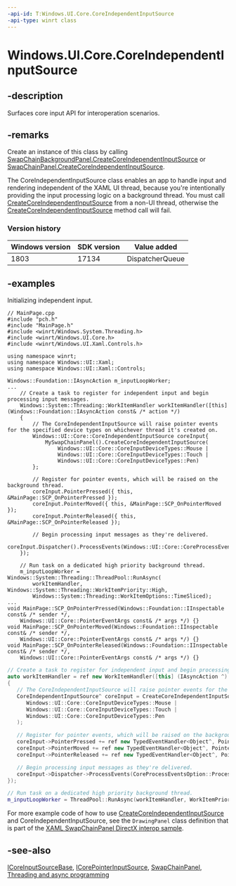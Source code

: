```yaml
---
-api-id: T:Windows.UI.Core.CoreIndependentInputSource
-api-type: winrt class
---
```


<!-- Class syntax.
public class CoreIndependentInputSource : Windows.UI.Core.ICoreInputSourceBase, Windows.UI.Core.ICorePointerInputSource
-->

# Windows.UI.Core.CoreIndependentInputSource

## -description
Surfaces core input API for interoperation scenarios.

## -remarks
Create an instance of this class by calling [SwapChainBackgroundPanel.CreateCoreIndependentInputSource](../windows.ui.xaml.controls/swapchainbackgroundpanel_createcoreindependentinputsource_467679991.md) or [SwapChainPanel.CreateCoreIndependentInputSource](../windows.ui.xaml.controls/swapchainpanel_createcoreindependentinputsource_467679991.md).

The CoreIndependentInputSource class enables an app to handle input and rendering independent of the XAML UI thread, because you're intentionally providing the input processing logic on a background thread. You must call [CreateCoreIndependentInputSource](../windows.ui.xaml.controls/swapchainpanel_createcoreindependentinputsource_467679991.md) from a non-UI thread, otherwise the [CreateCoreIndependentInputSource](../windows.ui.xaml.controls/swapchainpanel_createcoreindependentinputsource_467679991.md) method call will fail.

### Version history

| Windows version | SDK version | Value added |
| -- | -- | -- |
| 1803 | 17134 | DispatcherQueue |

## -examples

Initializing independent input.

```cppwinrt
// MainPage.cpp
#include "pch.h"
#include "MainPage.h"
#include <winrt/Windows.System.Threading.h>
#include <winrt/Windows.UI.Core.h>
#include <winrt/Windows.UI.Xaml.Controls.h>

using namespace winrt;
using namespace Windows::UI::Xaml;
using namespace Windows::UI::Xaml::Controls;

Windows::Foundation::IAsyncAction m_inputLoopWorker;
...
    // Create a task to register for independent input and begin processing input messages.
    Windows::System::Threading::WorkItemHandler workItemHandler([this](Windows::Foundation::IAsyncAction const& /* action */)
    {
        // The CoreIndependentInputSource will raise pointer events for the specified device types on whichever thread it's created on.
        Windows::UI::Core::CoreIndependentInputSource coreInput{
            MySwapChainPanel().CreateCoreIndependentInputSource(
                Windows::UI::Core::CoreInputDeviceTypes::Mouse |
                Windows::UI::Core::CoreInputDeviceTypes::Touch |
                Windows::UI::Core::CoreInputDeviceTypes::Pen)
        };

        // Register for pointer events, which will be raised on the background thread.
        coreInput.PointerPressed({ this, &MainPage::SCP_OnPointerPressed });
        coreInput.PointerMoved({ this, &MainPage::SCP_OnPointerMoved });
        coreInput.PointerReleased({ this, &MainPage::SCP_OnPointerReleased });

        // Begin processing input messages as they're delivered.
        coreInput.Dispatcher().ProcessEvents(Windows::UI::Core::CoreProcessEventsOption::ProcessUntilQuit);
    });

    // Run task on a dedicated high priority background thread.
    m_inputLoopWorker = Windows::System::Threading::ThreadPool::RunAsync(
        workItemHandler, Windows::System::Threading::WorkItemPriority::High,
        Windows::System::Threading::WorkItemOptions::TimeSliced);
...
void MainPage::SCP_OnPointerPressed(Windows::Foundation::IInspectable const& /* sender */,
    Windows::UI::Core::PointerEventArgs const& /* args */) {}
void MainPage::SCP_OnPointerMoved(Windows::Foundation::IInspectable const& /* sender */,
    Windows::UI::Core::PointerEventArgs const& /* args */) {}
void MainPage::SCP_OnPointerReleased(Windows::Foundation::IInspectable const& /* sender */,
    Windows::UI::Core::PointerEventArgs const& /* args */) {}
```

```cpp
// Create a task to register for independent input and begin processing input messages.
auto workItemHandler = ref new WorkItemHandler([this] (IAsyncAction ^)
{
   // The CoreIndependentInputSource will raise pointer events for the specified device types on whichever thread it's created on.
   CoreIndependentInputSource^ coreInput = CreateCoreIndependentInputSource(
      Windows::UI::Core::CoreInputDeviceTypes::Mouse |
      Windows::UI::Core::CoreInputDeviceTypes::Touch |
      Windows::UI::Core::CoreInputDeviceTypes::Pen
   );

   // Register for pointer events, which will be raised on the background thread.
   coreInput->PointerPressed += ref new TypedEventHandler<Object^, PointerEventArgs^>(this, &MyClass::OnPointerPressed);
   coreInput->PointerMoved += ref new TypedEventHandler<Object^, PointerEventArgs^>(this, &MyClass::OnPointerMoved);
   coreInput->PointerReleased += ref new TypedEventHandler<Object^, PointerEventArgs^>(this, &MyClass::OnPointerReleased);

   // Begin processing input messages as they're delivered.
   coreInput->Dispatcher->ProcessEvents(CoreProcessEventsOption::ProcessUntilQuit);
});

// Run task on a dedicated high priority background thread.
m_inputLoopWorker = ThreadPool::RunAsync(workItemHandler, WorkItemPriority::High, WorkItemOptions::TimeSliced);
```

For more example code of how to use [CreateCoreIndependentInputSource](../windows.ui.xaml.controls/swapchainpanel_createcoreindependentinputsource_467679991.md) and CoreIndependentInputSource, see the `DrawingPanel` class definition that is part of the [XAML SwapChainPanel DirectX interop sample](https://go.microsoft.com/fwlink/p/?LinkID=309155).

## -see-also
[ICoreInputSourceBase](icoreinputsourcebase.md), [ICorePointerInputSource](icorepointerinputsource.md), [SwapChainPanel](../windows.ui.xaml.controls/swapchainpanel.md), [Threading and async programming](https://msdn.microsoft.com/library/beac6333-655a-4bcf-9caf-bba15f715ea5)
